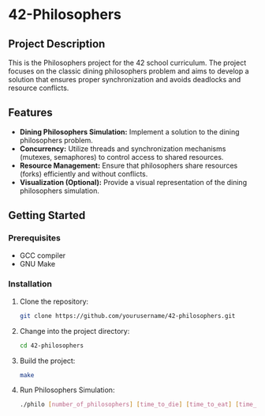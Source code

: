 # 42-Philosophers

## Project Description

This is the Philosophers project for the 42 school curriculum. The project focuses on the classic dining philosophers problem and aims to develop a solution that ensures proper synchronization and avoids deadlocks and resource conflicts.

## Features

- **Dining Philosophers Simulation:** Implement a solution to the dining philosophers problem.
- **Concurrency:** Utilize threads and synchronization mechanisms (mutexes, semaphores) to control access to shared resources.
- **Resource Management:** Ensure that philosophers share resources (forks) efficiently and without conflicts.
- **Visualization (Optional):** Provide a visual representation of the dining philosophers simulation.

## Getting Started

### Prerequisites

- GCC compiler
- GNU Make

### Installation

1. Clone the repository:

    ```bash
    git clone https://github.com/yourusername/42-philosophers.git
    ```

2. Change into the project directory:

    ```bash
    cd 42-philosophers
    ```

3. Build the project:

    ```bash
    make
    ```

4. Run Philosophers Simulation:

    ```bash
    ./philo [number_of_philosophers] [time_to_die] [time_to_eat] [time_to_sleep] [number_of_meals]
    ```
